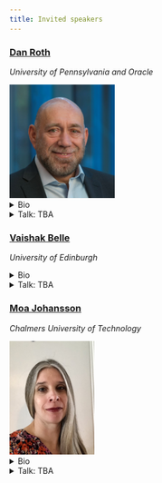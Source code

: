 ```yaml
---
title: Invited speakers
---
```


### [Dan Roth](https://www.cis.upenn.edu/~danroth/)
_University of Pennsylvania and Oracle_

<div style="text-align: left;">
  <a href="/"><img src="/images/dan_roth.jpg" height="200"/></a>
</div>

<details>
<summary>Bio</summary>
Dan Roth is the Eduardo D. Glandt Distinguished Professor at the Department of Computer and Information Science, University of Pennsylvania and the Chief AI Scientist at Oracle.
Until June 2024 Dan was a VP/Distinguished Scientist at AWS AI.
In his role at AWS Roth led over the last three years the scientific effort behind the first-generation Generative AI products from AWS, including Titan Models, Amazon Q efforts, and Bedrock, from inception until they became generally available. 
Dan is a Fellow of the AAAS, ACM, AAAI, and ACL.
In 2017, Dan was awarded the John McCarthy Award; he was recognized for "for major conceptual and theoretical advances in the modeling of natural language understanding, machine learning, and reasoning".
He has published broadly in natural language processing, machine learning, knowledge representation and reasoning, and learning theory, was the Editor-in-Chief of the Journal of Artificial Intelligence Research (JAIR) and has served as a Program Chair and Conference Chair for the major conferences in his research areas.
Roth has been involved in several startups; most recently he was a co-founder and chief scientist of NexLP, a startup that leverages the latest advances in Natural Language Processing, Cognitive Analytics, and Machine Learning in the legal and compliance domains.
NexLP was acquired by Reveal.
Dan received his B.A Summa cum laude in Mathematics from the Technion, Israel and his Ph.D. in Computer Science from Harvard University in 1995.
</details>
<details>
<summary>Talk: TBA</summary>
</details>


### [Vaishak Belle](http://www.vaishakbelle.org/about/)
_University of Edinburgh_

<details>
<summary>Bio</summary>
Dr Vaishak Belle (he/him) is a Chancellor’s Fellow and Reader at the School of Informatics, University of Edinburgh.
He is an Alan Turing Institute Faculty Fellow, a Royal Society University Research Fellow, and a member of the RSE (Royal Society of Edinburgh) Young Academy of Scotland.
He was previously at KU Leuven (Belgium), University of Toronto (Canada), Aachen University of Technology (Germany) and University of Trento (Italy).
At the University of Edinburgh, he directs a research lab on artificial intelligence, specialising in the unification of logic and machine learning, with a recent emphasis on explainability and ethics. He has given research seminars at academic institutions such as MIT and Oxford, tutorials at AI conferences, and talks at venues such as Ars Electronica and the Samsung AI Forum.
He has co-authored close to 120 peer-reviewed articles on AI, at venues such as IJCAI, UAI, AAAI, MLJ, AIJ, JAIR, AAMAS, and along with his co-authors, he has won the Microsoft best paper award at UAI, the Machine learning journal best student paper award at ECML-PKDD, and the Machine learning journal best student paper award at ILP.
In 2014, he received a silver medal by the Kurt Goedel Society.
He has served on the senior program committee/area chair of major AI conferences, co-chaired the ML track at KR, among others, and as PI and CoI secured a grant income of close to 8 million pounds.
Recently, he has consulted with major banks on explainable AI and its impact in financial institutions.
</details>
<details>
<summary>Talk: TBA</summary>
</details>

### [Moa Johansson](https://www.cse.chalmers.se/~jomoa/)
_Chalmers University of Technology_

<div style="text-align: left;">
  <a href="/"><img src="/images/moa_johansson.jpeg" height="200"/></a>
</div>

<details>
<summary>Bio</summary>
</details>
<details>
<summary>Talk: TBA</summary>
</details>

